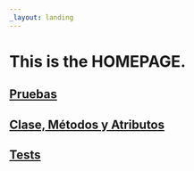 ```yaml
---
_layout: landing
---
```


# This is the **HOMEPAGE**.

## [Pruebas](cobertura/index.html)
## [Clase, Métodos y Atributos](docs/Bank.Domain.html)

## [Tests](docs/Bank.Domain.Tests.html)


